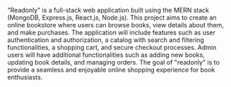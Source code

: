 "Readonly" is a full-stack web application built using the MERN stack (MongoDB, Express.js, React.js, Node.js). This project aims to create an online bookstore where users can browse books, view details about them, and make purchases. The application will include features such as user authentication and authorization, a catalog with search and filtering functionalities, a shopping cart, and secure checkout processes. Admin users will have additional functionalities such as adding new books, updating book details, and managing orders. The goal of "readonly" is to provide a seamless and enjoyable online shopping experience for book enthusiasts.
